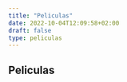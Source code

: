 ```yaml
---
title: "Peliculas"
date: 2022-10-04T12:09:58+02:00
draft: false
type: peliculas
---
```


## Peliculas